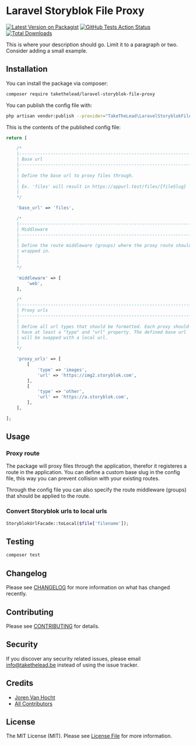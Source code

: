 # Laravel Storyblok File Proxy

[![Latest Version on Packagist](https://img.shields.io/packagist/v/takethelead/laravel-storyblok-file-proxy.svg?style=flat-square)](https://packagist.org/packages/takethelead/laravel-storyblok-file-proxy)
[![GitHub Tests Action Status](https://img.shields.io/github/workflow/status/takethelead/laravel-storyblok-file-proxy/Tests?label=tests)](https://github.com/takethelead/laravel-storyblok-file-proxy/actions?query=workflow%3Atests+branch%3Amaster)
[![Total Downloads](https://img.shields.io/packagist/dt/takethelead/laravel-storyblok-file-proxy.svg?style=flat-square)](https://packagist.org/packages/takethelead/laravel-storyblok-file-proxy)

This is where your description should go. Limit it to a paragraph or two. Consider adding a small example.

## Installation

You can install the package via composer:

```bash
composer require takethelead/laravel-storyblok-file-proxy
```

You can publish the config file with:
```bash
php artisan vendor:publish --provider="TakeTheLead\LaravelStoryblokFileProxy\LaravelStoryblokFileProxyServiceProvider" --tag="config"
```

This is the contents of the published config file:

```php
return [

    /*
    |--------------------------------------------------------------------------
    | Base url
    |--------------------------------------------------------------------------
    |
    | Define the base url to proxy files through.
    |
    | Ex. 'files' will result in https://appurl.test/files/{fileSlug}
    |
    */

    'base_url' => 'files',

    /*
    |--------------------------------------------------------------------------
    | Middleware
    |--------------------------------------------------------------------------
    |
    | Define the route middleware (groups) where the proxy route should be
    | wrapped in.
    |
    |
    */

    'middleware' => [
        'web',
    ],

    /*
    |--------------------------------------------------------------------------
    | Proxy urls
    |--------------------------------------------------------------------------
    |
    | Define all url types that should be formatted. Each proxy should
    | have at least a "type" and "url" property. The defined base url
    | will be swapped with a local url.
    |
    */

    'proxy_urls' => [
        [
            'type' => 'images',
            'url' => 'https://img2.storyblok.com',
        ],
        [
            'type' => 'other',
            'url' => 'https://a.storyblok.com',
        ],
    ],

];

```

## Usage

### Proxy route
The package will proxy files through the application, therefor it registeres a route in the application.
You can define a custom base slug in the config file, this way you can prevent collision with your existing routes.

Through the config file you can also specify the route middleware (groups) that should be applied to the route. 

### Convert Storyblok urls to local urls
``` php
StoryblokUrlFacade::toLocal($file['filename']);
```

## Testing

``` bash
composer test
```

## Changelog

Please see [CHANGELOG](CHANGELOG.md) for more information on what has changed recently.

## Contributing

Please see [CONTRIBUTING](CONTRIBUTING.md) for details.

## Security

If you discover any security related issues, please email info@takethelead.be instead of using the issue tracker.

## Credits

- [Joren Van Hocht](https://github.com/jorenvh)
- [All Contributors](../../contributors)

## License

The MIT License (MIT). Please see [License File](LICENSE.md) for more information.

